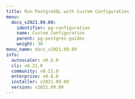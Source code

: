 ```yaml
---
title: Run PostgreSQL with Custom Configuration
menu:
  docs_v2021.09.09:
    identifier: pg-configuration
    name: Custom Configuration
    parent: pg-postgres-guides
    weight: 30
menu_name: docs_v2021.09.09
info:
  autoscaler: v0.6.0
  cli: v0.21.0
  community: v0.21.0
  enterprise: v0.8.0
  installer: v2021.09.09
  version: v2021.09.09
---
```


